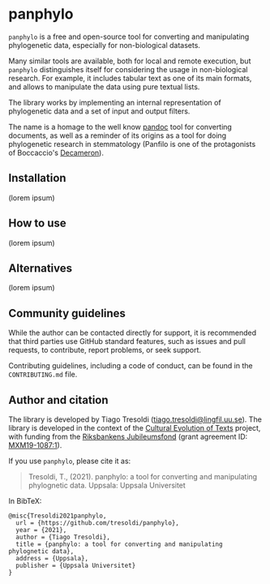 # panphylo

`panphylo` is a free and open-source tool for converting and manipulating phylogenetic data, especially for non-biological datasets.

Many similar tools are available, both for local and remote execution, but
`panphylo` distinguishes itself for considering the usage in
non-biological research. For example, it includes tabular text as one
of its main formats, and allows to manipulate the data using pure
textual lists.

The library works by implementing an internal representation of phylogenetic data and a set
of input and output filters.

The name is a homage to the well know [pandoc](https://pandoc.org) tool
for converting documents, as well as a reminder of its origins as a
tool for doing phylogenetic research in stemmatology (Panfilo is one
of the protagonists of Boccaccio's [Decameron](https://en.wikipedia.org/wiki/The_Decameron)).

## Installation

(lorem ipsum)

## How to use

(lorem ipsum)

## Alternatives

(lorem ipsum)

## Community guidelines

While the author can be contacted directly for support, it is recommended that
third parties use GitHub standard features, such as issues and pull requests, to
contribute, report problems, or seek support.

Contributing guidelines, including a code of conduct, can be found in the
`CONTRIBUTING.md` file.

## Author and citation

The library is developed by Tiago Tresoldi (tiago.tresoldi@lingfil.uu.se). The library is developed in the context of
the [Cultural Evolution of Texts](https://github.com/evotext/) project, with funding from the
[Riksbankens Jubileumsfond](https://www.rj.se/) (grant agreement ID:
[MXM19-1087:1](https://www.rj.se/en/anslag/2019/cultural-evolution-of-texts/)).

If you use `panphylo`, please cite it as:

> Tresoldi, T., (2021). panphylo: a tool for converting and manipulating phylognetic data. Uppsala: Uppsala Universitet

In BibTeX:

```
@misc{Tresoldi2021panphylo,
  url = {https://github.com/tresoldi/panphylo},
  year = {2021},
  author = {Tiago Tresoldi},
  title = {panphylo: a tool for converting and manipulating phylognetic data},
  address = {Uppsala},
  publisher = {Uppsala Universitet}
}
```

